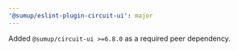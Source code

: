 ```yaml
---
'@sumup/eslint-plugin-circuit-ui': major
---
```


Added `@sumup/circuit-ui >=6.8.0` as a required peer dependency.
